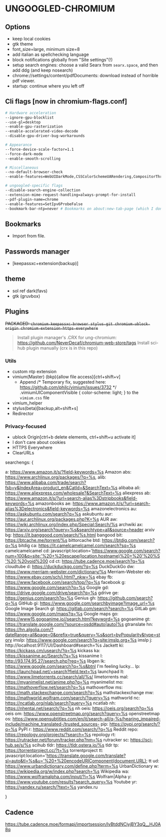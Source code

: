 # UNGOOGLED-CHROMIUM

## Options
- keep local cookies
- gtk theme
- font_size=large, minimum size=8
- add italian as spellchecking language
- block notifications globally from "Site settings"(!)
- setup search engines: choose a valid Searx from `searx.space`, and then add ddg (and keep nosearch)
- chrome://settings/content/pdfDocuments: download instead of horrible pdf viewer.
- startup: continue where you left off

## Cli flags [now in chromium-flags.conf]
``` sh
# Hardware acceleration
--ignore-gpu-blocklist
--use-gl=desktop
--enable-gpu-rasterization
--enable-accelerated-video-decode
--disable-gpu-driver-bug-workarounds

# Appearance
--force-device-scale-factor=1.1
--force-dark-mode
--enable-smooth-scrolling

# Miscellaneous
--no-default-browser-check
--enable-features=WebUIDarkMode,CSSColorSchemeUARendering,CompositorThreadedScrollbarScrolling,NativeNotifications,QuietNotificationPrompts,ReaderMode

# ungoogled-specific flags
--disable-search-engine-collection
--extension-mime-request-handling=always-prompt-for-install
--pdf-plugin-name=chrome
--enable-features=SetIpv6ProbeFalse
--bookmark-bar-ntp=never # Bookmarks on about:new-tab-page (which I don't even use but whatevs)
```

## Bookmarks
- Import from file.

## Passwords manager
- [keepassxc+extension(backup)]

## theme
- sol ref dark(favs)
- gtk (gruvbox)

## Plugins
~~PACKAGED: `chromium-keepassxc-browser stylus-git chromium-ublock-origin chromium-extension-https-everywhere`~~
> Install plugin manager's .CRX for ung-chromium: https://github.com/NeverDecaf/chromium-web-store/tags
> Install sci-hub plugin manually (crx is in this repo)

### Utils
- custom ntp extension
- vimium(Master) (bkp){allow file access}[ctrl+shift+v]
  - Append
    /* Temporary fix, suggested here: https://github.com/philc/vimium/issues/3732 */
    .vimiumUIComponentVisible { color-scheme: light; }
  to the `vimium.css` file
- vimium_helper
- stylus(beta)[backup,alt+shift+s]
- Redirector

### Privacy-focused
- ublock Origin[ctrl+b delete elements, ctrl+shift+u activate it]
- I don't care about cookies
- HTTPS Everywhere
- ClearURLs

searchengs:
{

a:	https://www.amazon.it/s/?field-keywords=%s Amazon
abs:	https://www.archlinux.org/packages/?q=%s,
alib:	https://www.alibaba.com/trade/search?fsb=y&IndexArea=product_en&CatId=&SearchText=%s alibaba
ali:	https://www.aliexpress.com/wholesale?&SearchText=%s aliexpress
ab:	https://www.amazon.it/s/?url=search-alias%3Dstripbooks&field-keywords=%s amazonbooks
ae:	https://www.amazon.it/s/?url=search-alias%3Delectronics&field-keywords=%s amazonelectronics
au:	https://askubuntu.com/search?q=%s askubuntu
aur:	https://aur.archlinux.org/packages.php?K=%s AUR
aw:	https://wiki.archlinux.org/index.php/Special:Search/%s archwiki
ax:	https://arxiv.org/search?query=%s&searchtype=all&source=header arxiv
bg:	https://it.banggood.com/search/%s.html bangood
bit:    https://btcache.me/torrent/%s bittorcache
btd:    https://btdig.com/search?q=%s bitdig
ca: https://it.camelcamelcamel.com/search?sq=%s camelcamelcamel
cd:	javascript:location='https://www.google.com/search?num=100&q=site:'%20+%20escape(location.hostname)%20+%20'%20%S'%20;%20void%200 cd
ct: https://tube.cadence.moe/search?q=%s cloudtube
d:  https://duckduckgo.com/?q=%s DuckDuckGo
dw:	https://www.merriam-webster.com/dictionary/%s Merriam-Webster
eb:	https://www.ebay.com/sch/i.html?_nkw=%s ebay
fb:	https://www.facebook.com/search/top/?q=%s facebook
g:	https://www.google.com/search?q=%s Google
gd:	https://drive.google.com/drive/search?q=%s gdrive
ge:	https://genius.com/search?q=%s Genius
gh:	https://github.com/search?q=%s GitHub
gi:	https://www.google.com/searchbyimage?image_url=%s Google Image Search
gl:	https://gitlab.com/search?search=%s GitLab
gm:	https://www.google.com/maps?q=%s Google maps
go:	https://www15.gogoanime.io//search.html?keyword=%s gogoanime
gt:	https://translate.google.com/?source=osdd#auto|auto|%s gtranslate
hn: https://hn.algolia.com/?dateRange=all&page=0&prefix=true&query=%s&sort=byPopularity&type=story
imslp:	https://www.google.com/search?q=site:imslp.org+%s imslp
j:	http://localhost:9117/UI/Dashboard#search=%s Jackett
ki:	https://kickass.cm/usearch/?q=%s kickass
ka:	https://kissanime.ac/Search/?s=%s kissanime
l: http://93.174.95.27/search.php?req=%s libgen
lk:	https://www.google.com/search?q=%s&btnI I'm feeling lucky...
lp:	https://launchpad.net/+search?field.text=%s launchpad
lt:	https://www.limetorrents.cc/search/all/%s/ limetorrents
mal:	https://myanimelist.net/anime.php?q=%s myanimelist
mo:	https://mathoverflow.net/search?q=%s mathoverflow
ms:	https://math.stackexchange.com/search?q=%s mathstackexchange
mw:	https://mathworld.wolfram.com/search/?query=%s mathworld
nc: https://ncatlab.org/nlab/search?query=%s ncatlab
nh: https://nhentai.net/search/?q=%s nh
oeis:	https://oeis.org/search?q=%s oeis
om:	https://www.openstreetmap.org/search?query=%s openstreetmap
os: https://www.opensubtitles.com/en/it/search-all/q-%s/hearing_impaired-include/machine_translated-/trusted_sources-
pip: https://pypi.org/search/?q=%s PyPI
r:	https://www.reddit.com/search/?q=%s Reddit
repo:	https://repology.org/projects/?search=%s repology
rt:	https://rutracker.net/forum/tracker.php?nm=%s rutracker
sc:	https://sci-hub.se/s/%s scihub
tldr:	https://tldr.ostera.io/%s tldr
tp:	https://torrentproject.cc/?t=%s torrentproject
tt: javascript:location='https://translate.google.com/translate?sl=auto&tl=%s&u='%20+%20encodeURIComponent(document.URL); tt
ud:	https://www.urbandictionary.com/define.php?term=%s UrbanDictionary
w:	https://wikipedia.org/w/index.php?search=%s Wikipedia
wa:	https://www.wolframalpha.com/input/?i=%s Wolfram|Alpha
y:	https://www.youtube.com/results?search_query=%s Youtube
yr:	https://yandex.ru/search/?text=%s yandex.ru

}

## Cadence
https://tube.cadence.moe/formapi/importsession/lvBtddNCiyjBY3qQ__HJ0A8q
